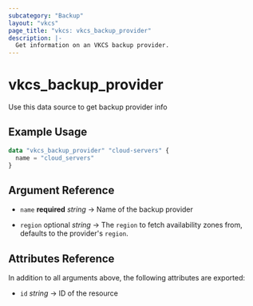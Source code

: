 ```yaml
---
subcategory: "Backup"
layout: "vkcs"
page_title: "vkcs: vkcs_backup_provider"
description: |-
  Get information on an VKCS backup provider.
---
```


# vkcs_backup_provider

Use this data source to get backup provider info

## Example Usage

```terraform
data "vkcs_backup_provider" "cloud-servers" {
  name = "cloud_servers"
}
```

## Argument Reference
- `name` **required** *string* &rarr;  Name of the backup provider

- `region` optional *string* &rarr;  The `region` to fetch availability zones from, defaults to the provider's `region`.


## Attributes Reference
In addition to all arguments above, the following attributes are exported:
- `id` *string* &rarr;  ID of the resource


